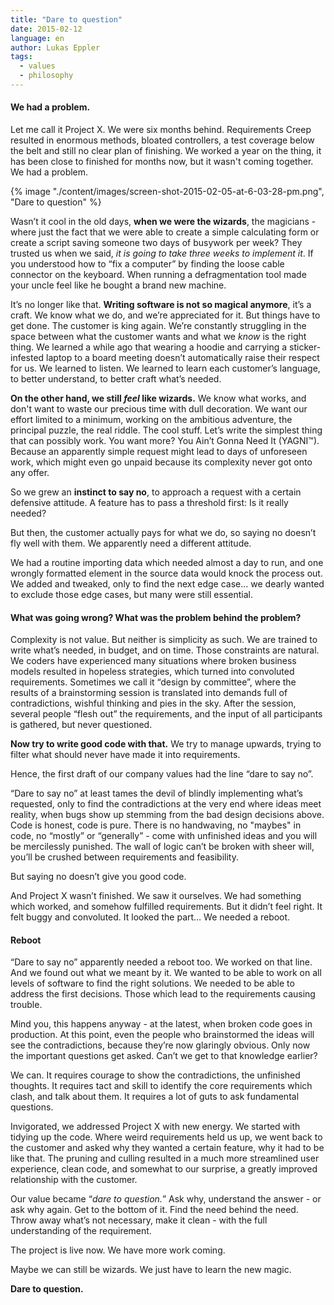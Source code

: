 ```yaml
---
title: "Dare to question"
date: 2015-02-12
language: en
author: Lukas Eppler
tags:
  - values
  - philosophy
---
```


#### We had a problem.

Let me call it Project X. We were six months behind. Requirements Creep resulted in enormous methods, bloated controllers, a test coverage below the belt and still no clear plan of finishing. We worked a year on the thing, it has been close to finished for months now, but it wasn't coming together. We had a problem.

{% image "./content/images/screen-shot-2015-02-05-at-6-03-28-pm.png", "Dare to question" %}

Wasn’t it cool in the old days, **when we were the wizards**, the magicians - where just the fact that we were able to create a simple calculating form or create a script saving someone two days of busywork per week? They trusted us when we said, _it is going to take three weeks to implement it_. If you understood how to “fix a computer” by finding the loose cable connector on the keyboard. When running a defragmentation tool made your uncle feel like he bought a brand new machine.

It’s no longer like that. **Writing software is not so magical anymore**, it’s a craft. We know what we do, and we’re appreciated for it. But things have to get done. The customer is king again. We’re constantly struggling in the space between what the customer wants and what we _know_ is the right thing. We learned a while ago that wearing a hoodie and carrying a sticker-infested laptop to a board meeting doesn’t automatically raise their respect for us. We learned to listen. We learned to learn each customer’s language, to better understand, to better craft what’s needed.

**On the other hand, we still _feel_ like wizards.** We know what works, and don't want to waste our precious time with dull decoration. We want our effort limited to a minimum, working on the ambitious adventure, the principal puzzle, the real riddle. The cool stuff. Let’s write the simplest thing that can possibly work. You want more? You Ain’t Gonna Need It (YAGNI™). Because an apparently simple request might lead to days of unforeseen work, which might even go unpaid because its complexity never got onto any offer.

So we grew an **instinct to say no**, to approach a request with a certain defensive attitude. A feature has to pass a threshold first: Is it really needed?

But then, the customer actually pays for what we do, so saying no doesn’t fly well with them. We apparently need a different attitude.

We had a routine importing data which needed almost a day to run, and one wrongly formatted element in the source data would knock the process out. We added and tweaked, only to find the next edge case… we dearly wanted to exclude those edge cases, but many were still essential.

#### What was going wrong? What was the problem behind the problem?

Complexity is not value. But neither is simplicity as such. We are trained to write what’s needed, in budget, and on time. Those constraints are natural. We coders have experienced many situations where broken business models resulted in hopeless strategies, which turned into convoluted requirements. Sometimes we call it “design by committee”, where the results of a brainstorming session is translated into demands full of contradictions, wishful thinking and pies in the sky. After the session, several people “flesh out” the requirements, and the input of all participants is gathered, but never questioned.

**Now try to write good code with that.** We try to manage upwards, trying to filter what should never have made it into requirements.

Hence, the first draft of our company values had the line “dare to say no”.

“Dare to say no” at least tames the devil of blindly implementing what’s requested, only to find the contradictions at the very end where ideas meet reality, when bugs show up stemming from the bad design decisions above. Code is honest, code is pure. There is no handwaving, no "maybes" in code, no “mostly” or “generally” - come with unfinished ideas and you will be mercilessly punished. The wall of logic can’t be broken with sheer will, you’ll be crushed between requirements and feasibility.

But saying no doesn’t give you good code.

And Project X wasn’t finished. We saw it ourselves. We had something which worked, and somehow fulfilled requirements. But it didn’t feel right. It felt buggy and convoluted. It looked the part… We needed a reboot.

#### Reboot

“Dare to say no” apparently needed a reboot too. We worked on that line. And we found out what we meant by it. We wanted to be able to work on all levels of software to find the right solutions. We needed to be able to address the first decisions. Those which lead to the requirements causing trouble.

Mind you, this happens anyway - at the latest, when broken code goes in production. At this point, even the people who brainstormed the ideas will see the contradictions, because they’re now glaringly obvious. Only now the important questions get asked. Can’t we get to that knowledge earlier?

We can. It requires courage to show the contradictions, the unfinished thoughts. It requires tact and skill to identify the core requirements which clash, and talk about them. It requires a lot of guts to ask fundamental questions.

Invigorated, we addressed Project X with new energy. We started with tidying up the code. Where weird requirements held us up, we went back to the customer and asked why they wanted a certain feature, why it had to be like that. The pruning and culling resulted in a much more streamlined user experience, clean code, and somewhat to our surprise, a greatly improved relationship with the customer.

Our value became “_dare to question._” Ask why, understand the answer - or ask why again. Get to the bottom of it. Find the need behind the need. Throw away what’s not necessary, make it clean - with the full understanding of the requirement.

The project is live now. We have more work coming.

Maybe we can still be wizards. We just have to learn the new magic.

**Dare to question.**
